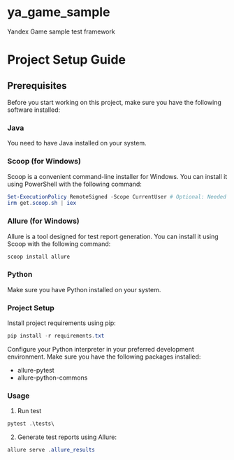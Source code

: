 # ya_game_sample
Yandex Game sample test framework

# Project Setup Guide

## Prerequisites

Before you start working on this project, make sure you have the following software installed:

### Java
You need to have Java installed on your system.

### Scoop (for Windows)
Scoop is a convenient command-line installer for Windows. You can install it using PowerShell with the following command:
```powershell
Set-ExecutionPolicy RemoteSigned -Scope CurrentUser # Optional: Needed to run a remote script the first time
irm get.scoop.sh | iex
```

### Allure (for Windows)
Allure is a tool designed for test report generation. You can install it using Scoop with the following command:
```powershell
scoop install allure
```

### Python
Make sure you have Python installed on your system.

### Project Setup
Install project requirements using pip:
```powershell
pip install -r requirements.txt
```

Configure your Python interpreter in your preferred development environment. Make sure you have the following packages installed:
- allure-pytest
- allure-python-commons

### Usage
1. Run test
```powershell
pytest .\tests\ 
```
2. Generate test reports using Allure:
```powershell
allure serve .allure_results
```
